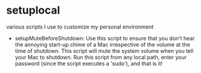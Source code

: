 # setuplocal
various scripts I use to customize my personal environment

- setupMuteBeforeShutdown: Use this script to ensure that you don't hear the annoying start-up chime of a Mac irrespective of the volume at the time of shutdown. This script will mute the system volume when you tell your Mac to shutdown. Run this script from any local path, enter your password (since the script executes a 'sudo'), and that is it!
